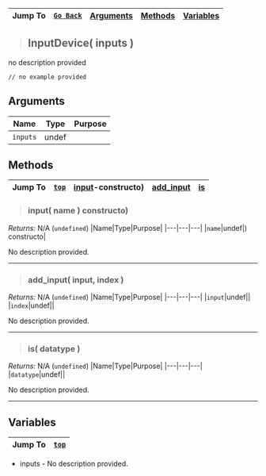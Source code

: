 |Jump To|[`Go Back`]()|[Arguments](#arguments)|[Methods](#methods)|[Variables](#variables)|
|---|---|---|---|---|
>## InputDevice( inputs )
no description provided
```GML
// no example provided
```
## Arguments
|Name|Type|Purpose|
|---|---|---|
|`inputs`|undef||
## Methods
|Jump To|[`top`](#)|[input](#input-name-)-constructo)|[add_input](#add_input-input-index-)|[is](#is-datatype-)|
|---|---|---|---|---|
> ### input( name ) constructo)
*Returns:* N/A (`undefined`)
|Name|Type|Purpose|
|---|---|---|
|`name`|undef|) constructo|

No description provided.
***
> ### add_input( input, index )
*Returns:* N/A (`undefined`)
|Name|Type|Purpose|
|---|---|---|
|`input`|undef||
|`index`|undef||

No description provided.
***
> ### is( datatype )
*Returns:* N/A (`undefined`)
|Name|Type|Purpose|
|---|---|---|
|`datatype`|undef||

No description provided.
***
## Variables
|Jump To|[`top`](#)|
|---|---|

* inputs - No description provided.

